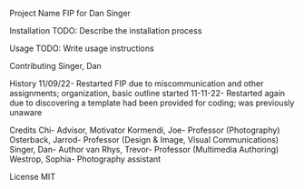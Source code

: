 Project Name
FIP for Dan Singer

Installation
TODO: Describe the installation process

Usage
TODO: Write usage instructions

Contributing
Singer, Dan

History
11/09/22- Restarted FIP due to miscommunication and other assignments; organization, basic outline started
11-11-22- Restarted again due to discovering a template had been provided for coding; was previously unaware

Credits
Chi- Advisor, Motivator
Kormendi, Joe- Professor (Photography)
Osterback, Jarrod- Professor (Design & Image, Visual Communications)
Singer, Dan- Author
van Rhys, Trevor- Professor (Multimedia Authoring)
Westrop, Sophia- Photography assistant

License
MIT